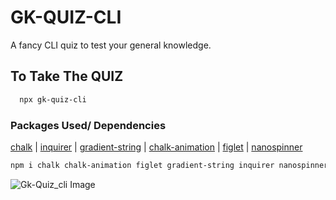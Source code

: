 # GK-QUIZ-CLI

A fancy CLI quiz to test your general knowledge.



## To Take The QUIZ

```bash
  npx gk-quiz-cli
```
    
### Packages Used/ Dependencies

[chalk](https://github.com/chalk/chalk) | 
[inquirer](https://github.com/SBoudrias/Inquirer.js) |
[gradient-string](https://github.com/bokub/gradient-string) |
[chalk-animation](https://github.com/bokub/chalk-animation) |
[figlet](https://github.com/patorjk/figlet.js) |
[nanospinner](https://github.com/usmanyunusov/nanospinner)


```sh
npm i chalk chalk-animation figlet gradient-string inquirer nanospinner
```


![Gk-Quiz_cli Image](https://lh3.googleusercontent.com/8URYwWm1CMTIWXxpuRVzWdLPTJLlqmyV2sZUIw03QqUwqS6qCDYRxaJOYWvKCWJIGDHr7smy_mIHK23uTbDpmF9CIIat55CySGVHEX2d_E6X0rhnyPbvQwVAmzKfzhAvPT_QGPIfiQ=w2400)